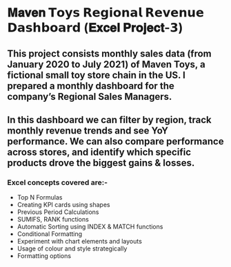 # 𝐌𝐚𝐯𝐞𝐧 𝗧𝗼𝘆𝘀 𝗥𝗲𝗴𝗶𝗼𝗻𝗮𝗹 𝗥𝗲𝘃𝗲𝗻𝘂𝗲 𝗗𝗮𝘀𝗵𝗯𝗼𝗮𝗿𝗱 (𝐄𝐱𝐜𝐞𝐥 𝐏𝐫𝐨𝐣𝐞𝐜𝐭-𝟯)

## This project consists monthly sales data (from January 2020 to July 2021) of Maven Toys, a fictional small toy store chain in the US. I prepared a monthly dashboard for the company’s Regional Sales Managers. 

## In this dashboard we can filter by region, track monthly revenue trends and see YoY performance. We can also compare performance across stores, and identify which specific products drove the biggest gains & losses. 

### Excel concepts covered are:- 
* Top N Formulas
* Creating KPI cards using shapes
* Previous Period Calculations
* SUMIFS, RANK functions
* Automatic Sorting using INDEX & MATCH functions
* Conditional Formatting
* Experiment with chart elements and layouts
* Usage of colour and style strategically
* Formatting options


